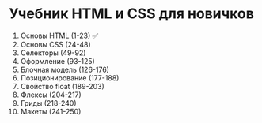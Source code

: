 # Учебник HTML и CSS для новичков

1. Основы HTML (1-23) ✅
2. Основы CSS (24-48)
3. Селекторы (49-92)
4. Оформление (93-125)
5. Блочная модель (126-176)
6. Позиционирование (177-188)
7. Свойство float (189-203)
8. Флексы (204-217)
9. Гриды (218-240)
10. Макеты (241-250)
